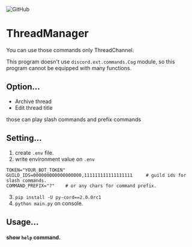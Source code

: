 ![GitHub](https://img.shields.io/github/license/peco2282/ThreadManager)


# ThreadManager
You can use those commands only ThreadChannel.

This program doesn't use `discord.ext.commands.Cog` module, so this program cannot be equipped with many functions. 

## Option...
- Archive thread
- Edit thread title

those can play slash commands and prefix commands
## Setting...

1. create `.env` file.
2. write environment value on `.env`
```dotenv
TOKEN="YOUR_BOT_TOKEN"
GUILD_IDS=000000000000000000,111111111111111111     # guild ids for slash commands.
COMMAND_PREFIX="?"    # or any chars for command prefix. 
```
3. `pip install -U py-cord==2.0.0rc1`
4. `python main.py` on console.

## Usage...
#### show `help` command.
